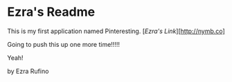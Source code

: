 # Ezra's Readme 

This is my first application named Pinteresting. 
[*Ezra's Link*][http://nymb.co]

Going to push this up one more time!!!!! 

Yeah!

by Ezra Rufino